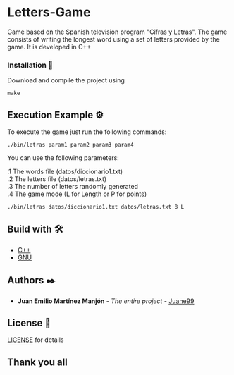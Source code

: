 # Letters-Game
Game based on the Spanish television program "Cifras y Letras". The game consists of writing the longest word using a set of letters provided by the game. It is developed in C++

### Installation 🔧

Download and compile the project using

```
make
```

## Execution Example ⚙️

To execute the game just run the following commands:

```
./bin/letras param1 param2 param3 param4
```
You can use the following parameters:

  .1 The words file (datos/diccionario1.txt)<br/>
  .2 The letters file (datos/letras.txt)<br/>
  .3 The number of letters randomly generated<br/>
  .4 The game mode (L for Length or P for points)<br/>

```
./bin/letras datos/diccionario1.txt datos/letras.txt 8 L
```

## Build with 🛠️

* [C++](http://www.cplusplus.com) 
* [GNU](https://www.gnu.org) 


## Authors ✒️

* **Juan Emilio Martínez Manjón** - *The entire project* - [Juane99](https://github.com/Juane99)


## License 📄

[LICENSE](https://github.com/Juane99/Letters-Game/blob/master/LICENSE) for details


## Thank you all
